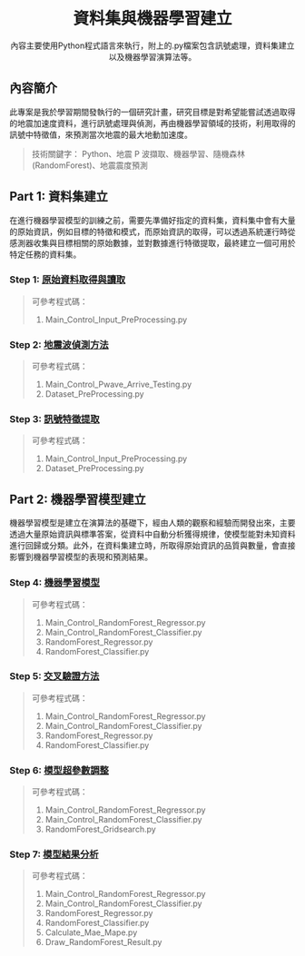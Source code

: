 <h1 align="center">
資料集與機器學習建立
</h1>
<p align = "center">
內容主要使用Python程式語言來執行，附上的.py檔案包含訊號處理，資料集建立以及機器學習演算法等。
</p>


## 內容簡介
此專案是我於學習期間發執行的一個研究計畫，研究目標是對希望能嘗試透過取得的地震加速度資料，進行訊號處理與偵測，再由機器學習領域的技術，利用取得的訊號中特徵值，來預測當次地震的最大地動加速度。

> 技術關鍵字： Python、地震 P 波擷取、機器學習、隨機森林(RandomForest)、地震震度預測


## Part 1: 資料集建立

在進行機器學習模型的訓練之前，需要先準備好指定的資料集，資料集中會有大量的原始資訊，例如目標的特徵和模式，而原始資訊的取得，可以透過系統運行時從感測器收集與目標相關的原始數據，並對數據進行特徵提取，最終建立一個可用於特定任務的資料集。


### Step 1: [原始資料取得與讀取](src/原始資料取得與讀取.md)

> 可參考程式碼：  
> 1. Main_Control_Input_PreProcessing.py


### Step 2: [地震波偵測方法](src/地震波偵測方法.md)

> 可參考程式碼：  
> 1. Main_Control_Pwave_Arrive_Testing.py
> 2. Dataset_PreProcessing.py


### Step 3: [訊號特徵提取](src/訊號特徵提取.md)


> 可參考程式碼：  
> 1. Main_Control_Input_PreProcessing.py
> 2. Dataset_PreProcessing.py


## Part 2: 機器學習模型建立
機器學習模型是建立在演算法的基礎下，經由人類的觀察和經驗而開發出來，主要透過大量原始資訊與標準答案，從資料中自動分析獲得規律，使模型能對未知資料進行回歸或分類。此外，在資料集建立時，所取得原始資訊的品質與數量，會直接影響到機器學習模型的表現和預測結果。


### Step 4: [機器學習模型](src/機器學習模型.md)


> 可參考程式碼：  
> 1. Main_Control_RandomForest_Regressor.py
> 2. Main_Control_RandomForest_Classifier.py
> 3. RandomForest_Regressor.py
> 4. RandomForest_Classifier.py

### Step 5: [交叉驗證方法](src/交叉驗證方法.md)


> 可參考程式碼：  
> 1. Main_Control_RandomForest_Regressor.py
> 2. Main_Control_RandomForest_Classifier.py
> 3. RandomForest_Regressor.py
> 4. RandomForest_Classifier.py


### Step 6: [模型超參數調整](src/模型超參數調整.md)


> 可參考程式碼：  
> 1. Main_Control_RandomForest_Regressor.py
> 2. Main_Control_RandomForest_Classifier.py
> 3. RandomForest_Gridsearch.py


### Step 7: [模型結果分析](src/模型結果分析.md)


> 可參考程式碼：
> 1. Main_Control_RandomForest_Regressor.py
> 2. Main_Control_RandomForest_Classifier.py
> 3. RandomForest_Regressor.py
> 4. RandomForest_Classifier.py 
> 5. Calculate_Mae_Mape.py
> 6. Draw_RandomForest_Result.py


